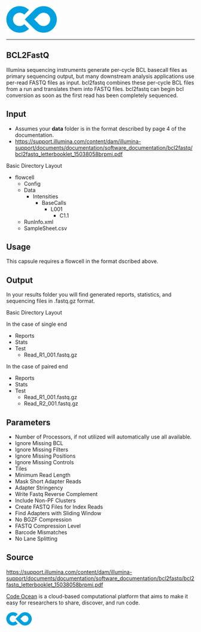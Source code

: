 [![Code Ocean Logo](images/CO_logo_135x72.png)](http://codeocean.com/product)

<hr>
  
##  BCL2FastQ

Illumina sequencing instruments generate per-cycle BCL basecall files as primary
sequencing output, but many downstream analysis applications use per-read FASTQ
files as input. bcl2fastq combines these per-cycle BCL files from a run and translates
them into FASTQ files. bcl2fastq can begin bcl conversion as soon as the first read has
been completely sequenced.

## Input

- Assumes your **data** folder is in the format described by page 4 of the documentation.
- https://support.illumina.com/content/dam/illumina-support/documents/documentation/software_documentation/bcl2fastq/bcl2fastq_letterbooklet_15038058brpmi.pdf

Basic Directory Layout

- flowcell
    - Config
    - Data
        - Intensities
            - BaseCalls
                - L001
                    - C1.1 
    - RunInfo.xml
    - SampleSheet.csv

## Usage

This capsule requires a flowcell in the format dscribed above.

## Output

In your results folder you will find generated reports, statistics, and sequencing files in .fastq.gz format.

Basic Directory Layout

In the case of single end
- Reports
- Stats
- Test
    - Read_R1_001.fastq.gz 
      
In the case of paired end
- Reports
- Stats
- Test
    - Read_R1_001.fastq.gz 
    - Read_R2_001.fastq.gz

## Parameters

- Number of Processors, if not utilized will automatically use all available.
- Ignore Missing BCL 
- Ignore Missing Filters
- Ignore Missing Positions
- Ignore Missing Controls
- Tiles 
- Minimum Read Length
- Mask Short Adapter Reads
- Adapter Stringency
- Write Fastq Reverse Complement
- Include Non-PF Clusters
- Create FASTQ Files for Index Reads
- Find Adapters with Sliding Window
- No BGZF Compression
- FASTQ Compression Level
- Barcode Mismatches
- No Lane Splitting

## Source

https://support.illumina.com/content/dam/illumina-support/documents/documentation/software_documentation/bcl2fastq/bcl2fastq_letterbooklet_15038058brpmi.pdf

[Code Ocean](https://codeocean.com/) is a cloud-based computational platform that aims to make it easy for researchers to share, discover, and run code.<br /><br />
[![Code Ocean Logo](images/CO_logo_68x36.png)](https://www.codeocean.com)
